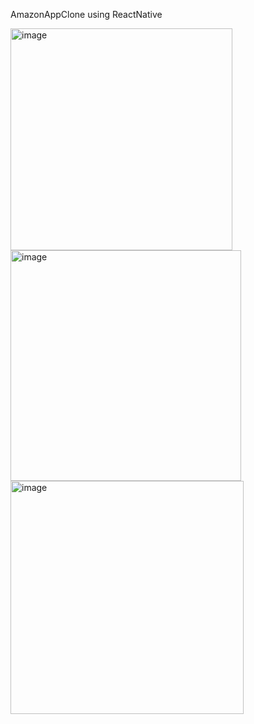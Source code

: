 AmazonAppClone using ReactNative

<img width="355" alt="image" src="https://github.com/ychandiniml/AmazonAppClone/assets/104729699/31d11e44-b790-41a9-a343-7a89a2638b8c">




<img width="369" alt="image" src="https://github.com/ychandiniml/AmazonAppClone/assets/104729699/510f6d7c-2183-4aac-b6fb-2125f63539c6">





<img width="373" alt="image" src="https://github.com/ychandiniml/AmazonAppClone/assets/104729699/307c17b9-c035-4034-9add-390e3aa597e8">

